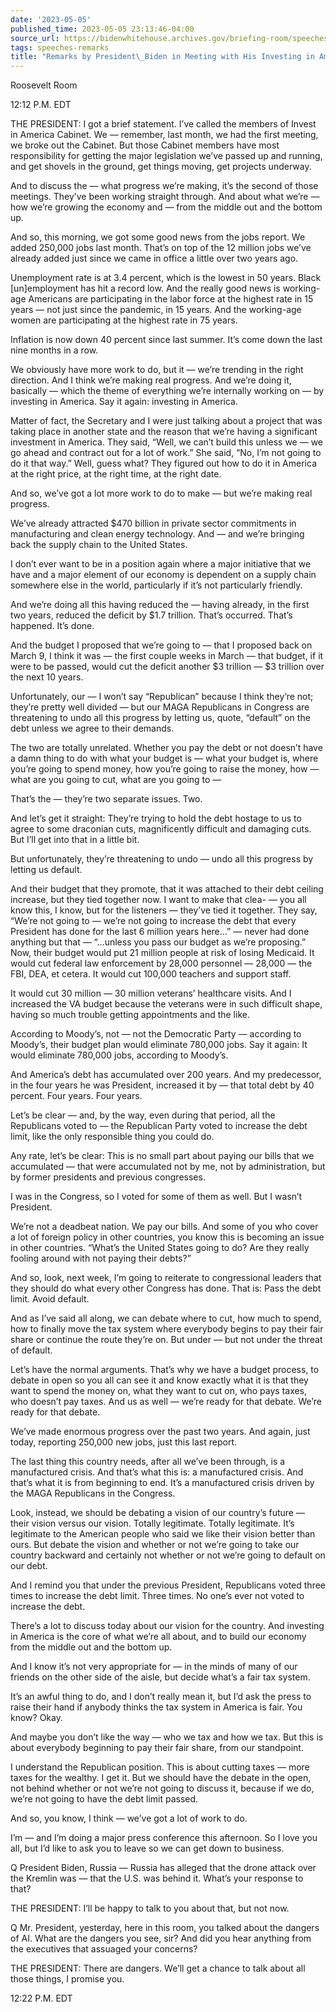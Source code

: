 ```yaml
---
date: '2023-05-05'
published_time: 2023-05-05 23:13:46-04:00
source_url: https://bidenwhitehouse.archives.gov/briefing-room/speeches-remarks/2023/05/05/remarks-by-president-biden-in-meeting-with-his-investing-in-america-cabinet/
tags: speeches-remarks
title: "Remarks by President\_Biden in Meeting with His Investing in America\_Cabinet"
---
```

 
Roosevelt Room

12:12 P.M. EDT

THE PRESIDENT: I got a brief statement. I’ve called the members of
Invest in America Cabinet. We — remember, last month, we had the first
meeting, we broke out the Cabinet. But those Cabinet members have most
responsibility for getting the major legislation we’ve passed up and
running, and get shovels in the ground, get things moving, get projects
underway.

And to discuss the — what progress we’re making, it’s the second of
those meetings. They’ve been working straight through. And about what
we’re — how we’re growing the economy and — from the middle out and the
bottom up.

And so, this morning, we got some good news from the jobs report. We
added 250,000 jobs last month. That’s on top of the 12 million jobs
we’ve already added just since we came in office a little over two years
ago.

Unemployment rate is at 3.4 percent, which is the lowest in 50 years.
Black \[un\]employment has hit a record low. And the really good news is
working-age Americans are participating in the labor force at the
highest rate in 15 years — not just since the pandemic, in 15 years. And
the working-age women are participating at the highest rate in 75 years.

Inflation is now down 40 percent since last summer. It’s come down the
last nine months in a row.

We obviously have more work to do, but it — we’re trending in the right
direction. And I think we’re making real progress. And we’re doing it,
basically — which the theme of everything we’re internally working on —
by investing in America. Say it again: investing in America.

Matter of fact, the Secretary and I were just talking about a project
that was taking place in another state and the reason that we’re having
a significant investment in America. They said, “Well, we can’t build
this unless we — we go ahead and contract out for a lot of work.” She
said, “No, I’m not going to do it that way.” Well, guess what? They
figured out how to do it in America at the right price, at the right
time, at the right date.

And so, we’ve got a lot more work to do to make — but we’re making real
progress.

We’ve already attracted $470 billion in private sector commitments in
manufacturing and clean energy technology. And — and we’re bringing back
the supply chain to the United States.

I don’t ever want to be in a position again where a major initiative
that we have and a major element of our economy is dependent on a supply
chain somewhere else in the world, particularly if it’s not particularly
friendly.

And we’re doing all this having reduced the — having already, in the
first two years, reduced the deficit by $1.7 trillion. That’s occurred.
That’s happened. It’s done.

And the budget I proposed that we’re going to — that I proposed back on
March 9, I think it was — the first couple weeks in March — that budget,
if it were to be passed, would cut the deficit another $3 trillion — $3
trillion over the next 10 years.

Unfortunately, our — I won’t say “Republican” because I think they’re
not; they’re pretty well divided — but our MAGA Republicans in Congress
are threatening to undo all this progress by letting us, quote,
“default” on the debt unless we agree to their demands.

The two are totally unrelated. Whether you pay the debt or not doesn’t
have a damn thing to do with what your budget is — what your budget is,
where you’re going to spend money, how you’re going to raise the money,
how — what are you going to cut, what are you going to —

That’s the — they’re two separate issues. Two.

And let’s get it straight: They’re trying to hold the debt hostage to us
to agree to some draconian cuts, magnificently difficult and damaging
cuts. But I’ll get into that in a little bit.

But unfortunately, they’re threatening to undo — undo all this progress
by letting us default.

And their budget that they promote, that it was attached to their debt
ceiling increase, but they tied together now. I want to make that clea-
— you all know this, I know, but for the listeners — they’ve tied it
together. They say, “We’re not going to — we’re not going to increase
the debt that every President has done for the last 6 million years
here…” — never had done anything but that — “…unless you pass our budget
as we’re proposing.”  
Now, their budget would put 21 million people at risk of losing
Medicaid. It would cut federal law enforcement by 28,000 personnel —
28,000 — the FBI, DEA, et cetera. It would cut 100,000 teachers and
support staff.

It would cut 30 million — 30 million veterans’ healthcare visits. And I
increased the VA budget because the veterans were in such difficult
shape, having so much trouble getting appointments and the like.

According to Moody’s, not — not the Democratic Party — according to
Moody’s, their budget plan would eliminate 780,000 jobs. Say it again:
It would eliminate 780,000 jobs, according to Moody’s.

And America’s debt has accumulated over 200 years. And my predecessor,
in the four years he was President, increased it by — that total debt by
40 percent. Four years. Four years.

Let’s be clear — and, by the way, even during that period, all the
Republicans voted to — the Republican Party voted to increase the debt
limit, like the only responsible thing you could do.

Any rate, let’s be clear: This is no small part about paying our bills
that we accumulated — that were accumulated not by me, not by
administration, but by former presidents and previous congresses.

I was in the Congress, so I voted for some of them as well. But I wasn’t
President.

We’re not a deadbeat nation. We pay our bills. And some of you who cover
a lot of foreign policy in other countries, you know this is becoming an
issue in other countries. “What’s the United States going to do? Are
they really fooling around with not paying their debts?”

And so, look, next week, I’m going to reiterate to congressional leaders
that they should do what every other Congress has done. That is: Pass
the debt limit. Avoid default.

And as I’ve said all along, we can debate where to cut, how much to
spend, how to finally move the tax system where everybody begins to pay
their fair share or continue the route they’re on. But under — but not
under the threat of default.

Let’s have the normal arguments. That’s why we have a budget process, to
debate in open so you all can see it and know exactly what it is that
they want to spend the money on, what they want to cut on, who pays
taxes, who doesn’t pay taxes. And us as well — we’re ready for that
debate. We’re ready for that debate.

We’ve made enormous progress over the past two years. And again, just
today, reporting 250,000 new jobs, just this last report.

The last thing this country needs, after all we’ve been through, is a
manufactured crisis. And that’s what this is: a manufactured crisis. And
that’s what it is from beginning to end. It’s a manufactured crisis
driven by the MAGA Republicans in the Congress.

Look, instead, we should be debating a vision of our country’s future —
their vision versus our vision. Totally legitimate. Totally legitimate.
It’s legitimate to the American people who said we like their vision
better than ours. But debate the vision and whether or not we’re going
to take our country backward and certainly not whether or not we’re
going to default on our debt.

And I remind you that under the previous President, Republicans voted
three times to increase the debt limit. Three times. No one’s ever not
voted to increase the debt.

There’s a lot to discuss today about our vision for the country. And
investing in America is the core of what we’re all about, and to build
our economy from the middle out and the bottom up.

And I know it’s not very appropriate for — in the minds of many of our
friends on the other side of the aisle, but decide what’s a fair tax
system.

It’s an awful thing to do, and I don’t really mean it, but I’d ask the
press to raise their hand if anybody thinks the tax system in America is
fair. You know? Okay.

And maybe you don’t like the way — who we tax and how we tax. But this
is about everybody beginning to pay their fair share, from our
standpoint.

I understand the Republican position. This is about cutting taxes — more
taxes for the wealthy. I get it. But we should have the debate in the
open, not behind whether or not we’re not going to discuss it, because
if we do, we’re not going to have the debt limit passed.

And so, you know, I think — we’ve got a lot of work to do.

I’m — and I’m doing a major press conference this afternoon. So I love
you all, but I’d like to ask you to leave so we can get down to
business.

Q President Biden, Russia — Russia has alleged that the drone attack
over the Kremlin was — that the U.S. was behind it. What’s your response
to that?

THE PRESIDENT: I’ll be happy to talk to you about that, but not now.

Q Mr. President, yesterday, here in this room, you talked about the
dangers of AI. What are the dangers you see, sir? And did you hear
anything from the executives that assuaged your concerns?

THE PRESIDENT: There are dangers. We’ll get a chance to talk about all
those things, I promise you.

12:22 P.M. EDT
